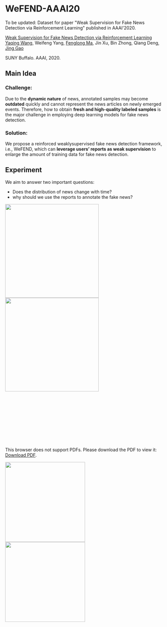 # WeFEND-AAAI20
To be updated: Dataset for paper "Weak Supervision for Fake News Detection via Reinforcement Learning" published in AAAI'2020.

[Weak Supervision for Fake News Detection via Reinforcement Learning](https://arxiv.org/abs/1912.12520)  
 [Yaqing Wang](http://www.acsu.buffalo.edu/~yaqingwa/),
 Weifeng Yang,
 [Fenglong Ma](http://www.personal.psu.edu/ffm5105/), 
  Jin Xu, Bin Zhong, Qiang Deng,
 [Jing Gao](https://cse.buffalo.edu/~jing/)
 
 SUNY Buffalo. AAAI, 2020.
 
 
 
 ## Main Idea
 ### Challenge: 
Due to the __dynamic nature__ of news, annotated samples may become __outdated__ quickly and cannot represent the news articles on newly emerged events. Therefore, how to obtain __fresh and
high-quality labeled samples__ is the major challenge in employing deep learning models for fake news detection.

### Solution: 
We propose a reinforced weaklysupervised fake news detection framework, i.e., WeFEND,
which can __leverage users’ reports as weak supervision__ to enlarge the amount of training data for fake news detection.

## Experiment
We aim to answer two important questions:
  * Does the distribution of news change with time?
  * why should we use the reports to annotate the fake
news?

<img src="https://github.com/yaqingwang/WeFEND-AAAI20/blob/master/figs/current_fake_real.pdf" width="300">  <img src="https://github.com/yaqingwang/WeFEND-AAAI20/blob/master/figs/future_fake_real.pdf" width="300">

<object data="https://github.com/yaqingwang/WeFEND-AAAI20/blob/master/figs/current_fake_real.pdf" width="300" >
    <embed src="https://github.com/yaqingwang/WeFEND-AAAI20/blob/master/figs/current_fake_real.pdf">
        <p>This browser does not support PDFs. Please download the PDF to view it: <a href="https://github.com/yaqingwang/WeFEND-AAAI20/blob/master/figs/current_fake_real.pdf">Download PDF</a>.</p>
    </embed>
</object>

<img src="https://github.com/yaqingwang/WeFEND-AAAI20/blob/master/figs/fake_news.pdf" width="256">  <img src="https://github.com/yaqingwang/WeFEND-AAAI20/blob/master/figs/fake_reports.pdf" width="256">
 



